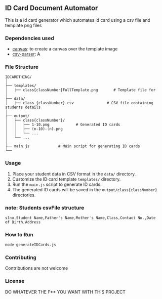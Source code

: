 ## ID Card Document Automator

This is a id card generator which automates id card using a csv file and template png files

### Dependencies used

- [canvas](https://www.npmjs.com/package/canvas): to create a canvas over the template image
- [csv-parser](https://www.npmjs.com/package/csv-parser): A

### File Structure

```
IDCARDTHING/
│
├── templates/
│   ├── class{classNumber}FullTemplate.png       # Template file for
│
├── data/
│   ├── class {classNumber}.csv               # CSV file containing students details
│
├── output/
│   ├── class{classNumber}/
│   │   ├── 1-10.png            # Generated ID cards
│   │   ├── (n-10)-(n).png
│   │   └── ...
│   └── ...
│
├── main.js             # Main script for generating ID cards
└──
```

### Usage

1. Place your student data in CSV format in the `data/` directory.
2. Customize the ID card template  `templates/` directory.
3. Run the `main.js` script to generate ID cards.
4. The generated ID cards will be saved in the `output/class{classNumber}` directories.

### note: Students csvFile structure

``` 
slno,Student Name,Father's Name,Mother's Name,Class,Contact No.,Date of Birth,Address
```

### How to Run

```bash
node generateIDCards.js
```

### Contributing

Contributions are not welcome 

### License

DO WHATEVER THE F** YOU WANT WITH THIS PROJECT
